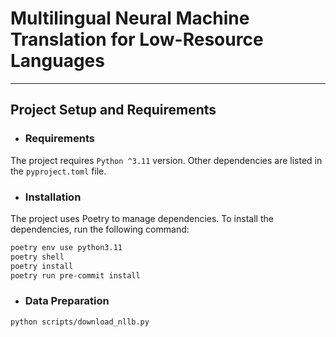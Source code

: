 # Multilingual Neural Machine Translation for Low-Resource Languages

---

## Project Setup and Requirements

- ### Requirements

The project requires `Python ^3.11` version. Other dependencies are listed in the `pyproject.toml` file.

- ### Installation

The project uses Poetry to manage dependencies. To install the dependencies, run the following command:

```bash
poetry env use python3.11
poetry shell
poetry install
poetry run pre-commit install
```

- ### Data Preparation

```bash
python scripts/download_nllb.py
```
